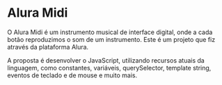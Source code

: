 # Alura Midi

O Alura Midi é um instrumento musical de interface digital, onde a cada botão reproduzimos o som de um instrumento. Este é um projeto que fiz através da plataforma Alura.

A proposta é desenvolver o JavaScript, utilizando recursos atuais da linguagem, como constantes, variáveis, querySelector, template string, eventos de teclado e de mouse e muito mais.
